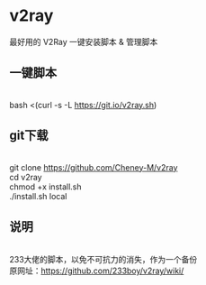 # v2ray
最好用的 V2Ray 一键安装脚本 &amp; 管理脚本

## 一键脚本
  <br>bash <(curl -s -L https://git.io/v2ray.sh)<br>

## git下载
  <br>git clone https://github.com/Cheney-M/v2ray
  <br>cd v2ray
  <br>chmod +x install.sh
  <br>./install.sh local
## 说明
  <br>233大佬的脚本，以免不可抗力的消失，作为一个备份
  <br>原网址：https://github.com/233boy/v2ray/wiki/
